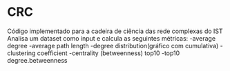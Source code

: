 # CRC
Código implementado para a cadeira de ciência das rede complexas do IST
Analisa um dataset como input e calcula as seguintes métricas:
-average degree
-average path length
-degree distribution(gráfico com cumulativa)
-clustering coefficient
-centrality (betweenness) top10
-top10 degree.betweenness

